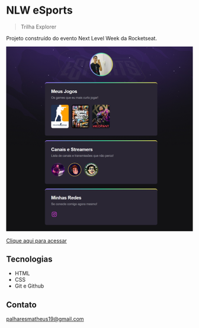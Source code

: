 # NLW eSports 
> Trilha Explorer

Projeto construído do evento Next Level Week da Rocketseat.

![preview](./.github/preview.png)

[Clique aqui para acessar](https://matthenrique07.github.io/nlw-esports-explorer/)

## Tecnologias

- HTML
- CSS
- Git e Github

## Contato

palharesmatheus19@gmail.com